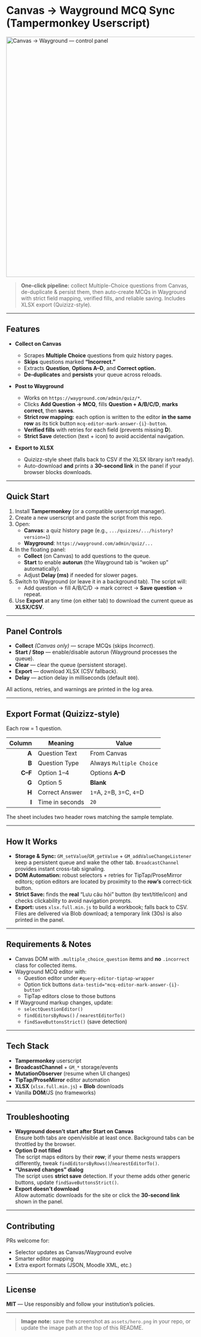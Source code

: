 # Canvas → Wayground MCQ Sync (Tampermonkey Userscript)

<img src="https://github.com/user-attachments/assets/a5f055ba-a9bc-4644-af20-6f06c48744ca"
     alt="Canvas → Wayground — control panel" width="640" />

> **One-click pipeline:** collect Multiple-Choice questions from Canvas, de-duplicate & persist them, then auto-create MCQs in Wayground with strict field mapping, verified fills, and reliable saving. Includes XLSX export (Quizizz-style).

---

## Features

- **Collect on Canvas**
  - Scrapes **Multiple Choice** questions from quiz history pages.
  - **Skips** questions marked **“Incorrect.”**
  - Extracts **Question**, **Options A–D**, and **Correct option.**
  - **De-duplicates** and **persists** your queue across reloads.

- **Post to Wayground**
  - Works on `https://wayground.com/admin/quiz/*`.
  - Clicks **Add Question → MCQ**, fills **Question + A/B/C/D**, **marks correct**, then **saves**.
  - **Strict row mapping:** each option is written to the editor **in the same row** as its tick button `mcq-editor-mark-answer-{i}-button`.
  - **Verified fills** with retries for each field (prevents missing **D**).
  - **Strict Save** detection (text + icon) to avoid accidental navigation.

- **Export to XLSX**
  - Quizizz-style sheet (falls back to CSV if the XLSX library isn’t ready).
  - Auto-download **and** prints a **30-second link** in the panel if your browser blocks downloads.

---

## Quick Start

1. Install **Tampermonkey** (or a compatible userscript manager).
2. Create a new userscript and paste the script from this repo.
3. Open:
   - **Canvas**: a quiz history page (e.g., `.../quizzes/.../history?version=1`)
   - **Wayground**: `https://wayground.com/admin/quiz/...`
4. In the floating panel:
   - **Collect** (on Canvas) to add questions to the queue.
   - **Start** to enable **autorun** (the Wayground tab is “woken up” automatically).
   - Adjust **Delay (ms)** if needed for slower pages.
5. Switch to Wayground (or leave it in a background tab). The script will:
   - Add question → fill A/B/C/D → mark correct → **Save question** → repeat.
6. Use **Export** at any time (on either tab) to download the current queue as **XLSX/CSV**.

---

## Panel Controls

- **Collect** *(Canvas only)* — scrape MCQs (skips *Incorrect*).  
- **Start / Stop** — enable/disable autorun (Wayground processes the queue).  
- **Clear** — clear the queue (persistent storage).  
- **Export** — download XLSX (CSV fallback).  
- **Delay** — action delay in milliseconds (default `800`).

All actions, retries, and warnings are printed in the log area.

---

## Export Format (Quizizz-style)

Each row = 1 question.

| Column | Meaning                 | Value                                                        |
|------: |-------------------------|--------------------------------------------------------------|
| **A**  | Question Text           | From Canvas                                                  |
| **B**  | Question Type           | Always `Multiple Choice`                                     |
| **C–F**| Option 1–4              | Options **A–D**                                              |
| **G**  | Option 5                | **Blank**                                                    |
| **H**  | Correct Answer          | `1`=A, `2`=B, `3`=C, `4`=D                                   |
| **I**  | Time in seconds         | `20`                                                         |

The sheet includes two header rows matching the sample template.

---

## How It Works

- **Storage & Sync:** `GM_setValue`/`GM_getValue` + `GM_addValueChangeListener` keep a persistent queue and wake the other tab. `BroadcastChannel` provides instant cross-tab signaling.
- **DOM Automation:** robust selectors + retries for TipTap/ProseMirror editors; option editors are located by proximity to the **row’s** correct-tick button.
- **Strict Save:** finds the **real** “Lưu câu hỏi” button (by text/title/icon) and checks clickability to avoid navigation prompts.
- **Export:** uses `xlsx.full.min.js` to build a workbook; falls back to CSV. Files are delivered via Blob download; a temporary link (30s) is also printed in the panel.

---

## Requirements & Notes

- Canvas DOM with `.multiple_choice_question` items and **no** `.incorrect` class for collected items.
- Wayground MCQ editor with:
  - Question editor under `#query-editor-tiptap-wrapper`
  - Option tick buttons `data-testid="mcq-editor-mark-answer-{i}-button"`
  - TipTap editors close to those buttons
- If Wayground markup changes, update:
  - `selectQuestionEditor()`
  - `findEditorsByRows()` / `nearestEditorTo()`
  - `findSaveButtonsStrict()` (save detection)

---

## Tech Stack

- **Tampermonkey** userscript
- **BroadcastChannel** + `GM_*` storage/events
- **MutationObserver** (resume when UI changes)
- **TipTap/ProseMirror** editor automation
- **XLSX** (`xlsx.full.min.js`) + **Blob** downloads
- Vanilla **DOM**/JS (no frameworks)

---

## Troubleshooting

- **Wayground doesn’t start after Start on Canvas**  
  Ensure both tabs are open/visible at least once. Background tabs can be throttled by the browser.
- **Option D not filled**  
  The script maps editors by their **row**; if your theme nests wrappers differently, tweak `findEditorsByRows()`/`nearestEditorTo()`.
- **“Unsaved changes” dialog**  
  The script uses **strict save** detection. If your theme adds other generic buttons, update `findSaveButtonsStrict()`.
- **Export doesn’t download**  
  Allow automatic downloads for the site or click the **30-second link** shown in the panel.

---

## Contributing

PRs welcome for:
- Selector updates as Canvas/Wayground evolve  
- Smarter editor mapping  
- Extra export formats (JSON, Moodle XML, etc.)

---

## License

**MIT** — Use responsibly and follow your institution’s policies.

---

> **Image note:** save the screenshot as `assets/hero.png` in your repo, or update the image path at the top of this README.
